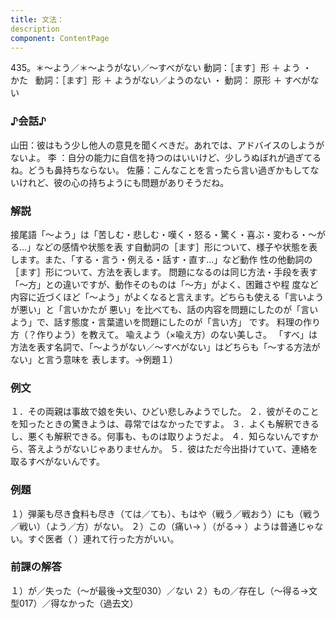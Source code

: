 ```yaml
---
title: 文法：
description
component: ContentPage
---
```



435。＊～よう／＊～ようがない／～すべがない
動詞：［ます］形 ＋ よう ・
    かた  
動詞：［ます］形 ＋ ようがない／ようのない ・
動詞： 原形 ＋ すべがない  
### ♪会話♪
山田：彼はもう少し他人の意見を聞くべきだ。あれでは、アドバイスのしようがないよ。
李 ：自分の能力に自信を持つのはいいけど、少しうぬぼれが過ぎてるね。どうも鼻持ちならない。 佐藤：こんなことを言ったら言い過ぎかもしてないけれど、彼の心の持ちようにも問題がありそうだね。
### 解説
接尾語「～よう」は「苦しむ・悲しむ・嘆く・怒る・驚く・喜ぶ・変わる・～がる…」などの感情や状態を表 す自動詞の［ます］形について、様子や状態を表します。また、「する・言う・例える・話す・直す…」など動作 性の他動詞の［ます］形について、方法を表します。
問題になるのは同じ方法・手段を表す「～方」との違いですが、動作そのものは「～方」がよく、困難さや程 度など内容に近づくほど「～よう」がよくなると言えます。どちらも使える「言いようが悪い」と「言いかたが 悪い」を比べても、話の内容を問題にしたのが「言いよう」で、話す態度・言葉遣いを問題にしたのが「言い方」 です。
料理の作り方（？作りよう）を教えて。 喩えよう（×喩え方）のない美しさ。
「すべ」は方法を表す名詞で、「～ようがない／～すべがない」はどちらも「～する方法がない」と言う意味を 表します。→例題１）
### 例文
１．その両親は事故で娘を失い、ひどい悲しみようでした。
２．彼がそのことを知ったときの驚きようは、尋常ではなかったですよ。
３．よくも解釈できるし、悪くも解釈できる。何事も、ものは取りようだよ。
４．知らないんですから、答えようがないじゃありませんか。
５．彼はただ今出掛けていて、連絡を取るすべがないんです。
### 例題
１）弾薬も尽き食料も尽き（ては／ても）、もはや（戦う／戦おう）にも（戦う／戦い）（よう／方）がない。
２）この（痛い→ ）（がる→ ）ようは普通じゃない。すぐ医者（ ）連れて行った方がいい。
### 前課の解答
１）が／失った（～が最後→文型030）／ない
２）もの／存在し（～得る→文型017）／得なかった（過去文）
